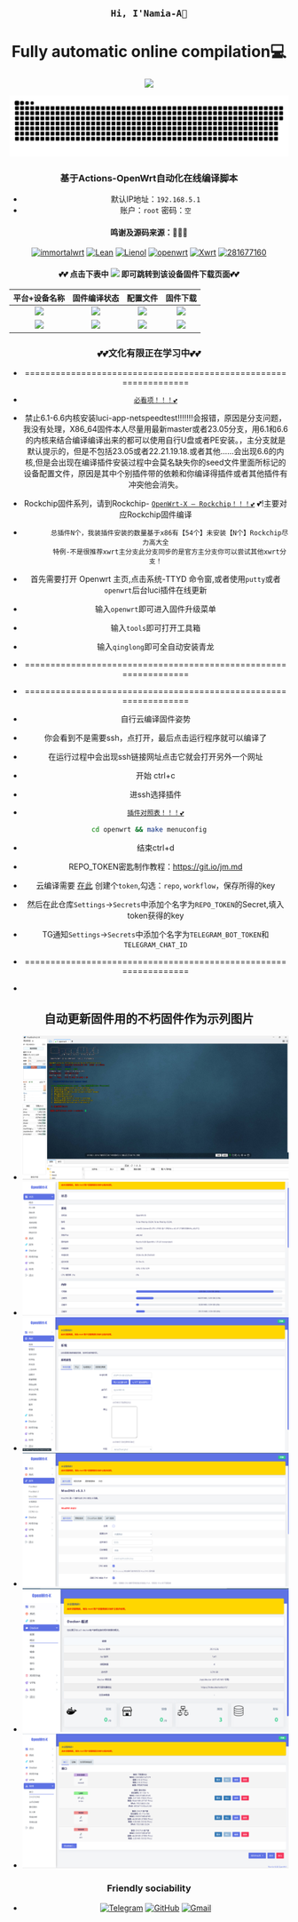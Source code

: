 
<h3 align="center"><samp> Hi, I'Namia-A👋 </samp></h4> 
<h1 align="center">Fully automatic online compilation💻</h1>
<p align="center"><img align="center"  width="182" src="https://komarev.com/ghpvc/?username=DeveloperMDCM&color=green&label=DeveloperMDCM%20profile%20views"/></p> 
<p align="center"><a href=#><img src="contributions.svg"></a></p> 
<div align="center">

### 基于Actions-OpenWrt自动化在线编译脚本
- 默认IP地址：`192.168.5.1`
- 账户：`root`   密码：`空`

#### 鸣谢及源码来源：🎉🎉🎉
[![immortalwrt](https://img.shields.io/badge/immortalwrt-OpenWrt-orange.svg?style=flat&logo=appveyor)](https://github.com/immortalwrt/immortalwrt) 
[![Lean](https://img.shields.io/badge/Lean-OpenWrt-blueviolet.svg?style=flat&logo=appveyor)](https://github.com/coolsnowwolf/lede) 
[![Lienol](https://img.shields.io/badge/Lienol-OpenWrt-blueviolet.svg?style=flat&logo=appveyor)](https://github.com/Lienol/openwrt/tree/employ) 
[![openwrt](https://img.shields.io/badge/Official-OpenWrt-red.svg?style=flat&logo=appveyor)](https://github.com/openwrt/openwrt/tree/master)
[![Xwrt](https://img.shields.io/badge/Xwrt-OpenWrt-orange.svg?style=flat&logo=appveyor)](https://github.com/x-wrt/x-wrt) 
[![281677160](https://img.shields.io/badge/Actions-OpenWrt-orange.svg?style=flat&logo=appveyor)](https://github.com/281677160/bendi) 

#### 💕💕 点击下表中 [![](https://img.shields.io/badge/下载-链接-blueviolet.svg?style=flat&logo=hack-the-box)](https://github.com/Namia-A/OpenWrt-X/releases) 即可跳转到该设备固件下载页面💕💕
| 平台+设备名称 | 固件编译状态 | 配置文件 | 固件下载 |
| :-------------: | :-------------: | :-------------: | :-------------: |
| [![](https://img.shields.io/badge/openwrt-X86_64-32C955.svg?logo=openwrt)](https://github.com/Namia-Q/OpenWrt-X/blob/main/.github/workflows/Lede.yml) | [![](https://github.com/Namia-A/OpenWrt-X/actions/workflows/Lede.yml/badge.svg)](https://github.com/Namia-A/OpenWrt-X/actions/workflows/Lede.yml) | [![](https://img.shields.io/badge/编译-配置-orange.svg?logo=apache-spark)](https://github.com/Namia-A/OpenWrt-X/blob/main/build/Lede/seed/x86_64) | [![](https://img.shields.io/badge/下载-链接-blueviolet.svg?logo=hack-the-box)](https://github.com/Namia-A/OpenWrt-X/releases/tag/Update-x86) |
| [![](https://img.shields.io/badge/openwrt-PhotonicatWrt-32C955.svg?logo=openwrt)](https://github.com/Namia-Q/OpenWrt-X/blob/main/.github/workflows/Lede.yml) | [![](https://github.com/Namia-A/OpenWrt-X/actions/workflows/Lede.yml/badge.svg)](https://github.com/Namia-A/OpenWrt-X/actions/workflows/Lede.yml) | [![](https://img.shields.io/badge/编译-配置-orange.svg?logo=apache-spark)](https://github.com/Namia-A/OpenWrt-X/blob/main/build/Lede/seed/photonicatWrt) | [![](https://img.shields.io/badge/下载-链接-blueviolet.svg?logo=hack-the-box)](https://github.com/Namia-A/OpenWrt-X/releases/tag/Update-rockchip) |

### 💕💕文化有限正在学习中💕💕
- ================================================================
- [`必看项！！！💕`](https://github.com/Namia-A/OpenWrt-X/blob/main/backups/%E5%B7%B2%E7%BC%96%E8%AF%91%E8%AF%B4%E6%98%8E/txt)
- 
  禁止6.1-6.6内核安装luci-app-netspeedtest!!!!!!!会报错，原因是分支问题，我没有处理，X86_64固件本人尽量用最新master或者23.05分支，用6.1和6.6的内核来结合编译编译出来的都可以使用自行U盘或者PE安装。，主分支就是默认提示的，但是不包括23.05或者22.21.19.18.或者其他......会出现6.6的内核,但是会出现在编译插件安装过程中会莫名缺失你的seed文件里面所标记的设备配置文件，原因是其中个别插件带的依赖和你编译得插件或者其他插件有冲突他会消失。
- Rockchip固件系列，请到Rockchip- [`OpenWrt-X — Rockchip！！！💕`](https://github.com/Namia-Q/OpenWrt-X-RK) 💕!主要对应Rockchip固件编译
- 
             总插件N个，我装插件安装的数量基于x86有【54个】未安装【N个】Rockchip尽力高大全
             特例-不是很推荐xwrt主分支此分支同步的是官方主分支你可以尝试其他xwrt分支！


- 首先需要打开 Openwrt 主页,点击系统-TTYD 命令窗,或者使用```putty```或者```openwrt```后台luci插件在线更新 
- 输入`openwrt`即可进入固件升级菜单                            
- 输入`tools`即可打开工具箱
- 输入`qinglong`即可全自动安装青龙 
- ================================================================

- ================================================================
- 自行云编译固件姿势
- 你会看到不是需要ssh，点打开，最后点击运行程序就可以编译了
- 在运行过程中会出现ssh链接网址点击它就会打开另外一个网址
- 开始 ctrl+c 
- 进ssh选择插件
- [`插件对照表！！！💕`](https://raw.githubusercontent.com/Namia-A/OpenWrt-X/main/backups/%E6%8F%92%E4%BB%B6%E5%AF%B9%E7%85%A7%E8%A1%A8/txt)
``` bash
cd openwrt && make menuconfig
```
- 结束ctrl+d
- REPO_TOKEN密匙制作教程：https://git.io/jm.md
- 云编译需要 [在此](https://github.com/settings/tokens) 创建个```token```,勾选：```repo```, ```workflow```，保存所得的key
- 然后在此仓库```Settings```->```Secrets```中添加个名字为```REPO_TOKEN```的Secret,填入token获得的key

- TG通知```Settings```->```Secrets```中添加个名字为```TELEGRAM_BOT_TOKEN```和```TELEGRAM_CHAT_ID```
- ================================================================
- 
## 自动更新固件用的不朽固件作为示列图片
- ![img.png](backups/实例/img.png)
- ![1.png](backups/实例/1img.png)
- ![2.png](backups/实例/2img.png)
- ![img2.png](backups/实例/3img.png)
- ![img3.png](backups/实例/4img.png)
- ![img2.png](backups/实例/5img.png)

### Friendly sociability
- [![Telegram](https://img.shields.io/badge/-Telegram-D114855?style=flat&logo=Telegraml&logoColor=white)](https://t.me/+LPeqwOcUjk40ZjRl) [![GitHub](https://img.shields.io/badge/-GitHub-181717?style=flat&logo=GitHub&logoColor=white)](https://github.com/Namia-A) [![Gmail](https://img.shields.io/badge/-Gmail-D14836?style=flat&logo=Gmail&logoColor=white)](mailto:kmy258855@gmail.com)
